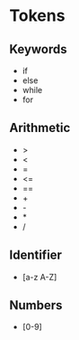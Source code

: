 # Tokens

## Keywords
- if
- else
- while
- for

## Arithmetic
- \>
- \<
- =
- \<\=
- ==
- \+
- \-
- \*
- /

## Identifier
- \[a-z A-Z\]

## Numbers
- [0-9]
